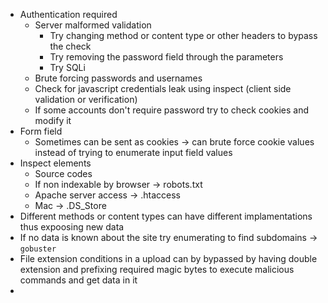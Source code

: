 - Authentication required 
	- Server malformed validation
		- Try changing method or content type or other headers to bypass the check
		- Try removing the password field through the parameters 
		- Try SQLi
	- Brute forcing passwords and usernames
	- Check for javascript credentials leak using inspect (client side validation or verification)
	- If some accounts don't require password try to check cookies and modify it
- Form field
	- Sometimes can be sent as cookies -> can brute force cookie values instead of trying to enumerate input field values
- Inspect elements
	- Source codes
	- If non indexable by browser -> robots.txt
	- Apache server access -> .htaccess
	- Mac -> .DS_Store
- Different methods or content types can have different implamentations thus expoosing new data
- If no data is known about the site try enumerating to find subdomains -> `gobuster`
- File extension conditions in a upload can by bypassed by having double extension and prefixing required magic bytes to execute malicious commands and get data in it
- 